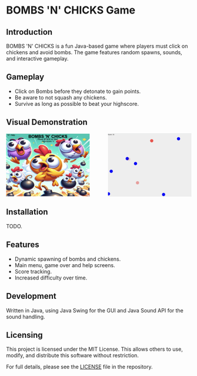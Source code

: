# BOMBS 'N' CHICKS Game

## Introduction

BOMBS 'N' CHICKS is a fun Java-based game where players must click on chickens and avoid bombs. The game features random spawns, sounds, and interactive gameplay.

## Gameplay

- Click on Bombs before they detonate to gain points.
- Be aware to not squash any chickens.
- Survive as long as possible to beat your highscore.

## Visual Demonstration

<div style="display: flex; justify-content: space-between; align-items: center;">
  <img src="resources/readmeAssets/TitleScreen.png" alt="Title Screen" width="45%">
  <img src="resources/readmeAssets/IngameFootage.png" alt="Ingame Footage" width="45%">
</div>

## Installation

TODO.

## Features

- Dynamic spawning of bombs and chickens.
- Main menu, game over and help screens.
- Score tracking.
- Increased difficulty over time.

## Development

Written in Java, using Java Swing for the GUI and Java Sound API for the sound handling.

## Licensing

This project is licensed under the MIT License. This allows others to use, modify, and distribute this software without restriction.

For full details, please see the [LICENSE](./LICENSE) file in the repository.
